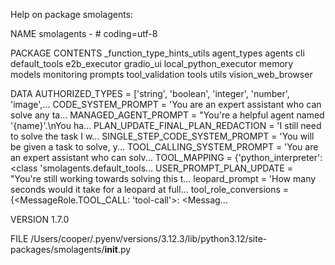 Help on package smolagents:

NAME
    smolagents - # coding=utf-8

PACKAGE CONTENTS
    _function_type_hints_utils
    agent_types
    agents
    cli
    default_tools
    e2b_executor
    gradio_ui
    local_python_executor
    memory
    models
    monitoring
    prompts
    tool_validation
    tools
    utils
    vision_web_browser

DATA
    AUTHORIZED_TYPES = ['string', 'boolean', 'integer', 'number', 'image',...
    CODE_SYSTEM_PROMPT = 'You are an expert assistant who can solve any ta...
    MANAGED_AGENT_PROMPT = "You're a helpful agent named '{name}'.\nYou ha...
    PLAN_UPDATE_FINAL_PLAN_REDACTION = 'I still need to solve the task I w...
    SINGLE_STEP_CODE_SYSTEM_PROMPT = 'You will be given a task to solve, y...
    TOOL_CALLING_SYSTEM_PROMPT = 'You are an expert assistant who can solv...
    TOOL_MAPPING = {'python_interpreter': <class 'smolagents.default_tools...
    USER_PROMPT_PLAN_UPDATE = "You're still working towards solving this t...
    leopard_prompt = 'How many seconds would it take for a leopard at full...
    tool_role_conversions = {<MessageRole.TOOL_CALL: 'tool-call'>: <Messag...

VERSION
    1.7.0

FILE
    /Users/cooper/.pyenv/versions/3.12.3/lib/python3.12/site-packages/smolagents/__init__.py